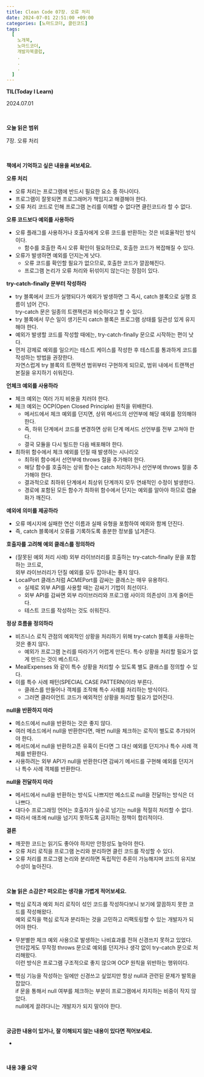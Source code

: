 ```yaml
---
title: Clean Code 07장. 오류 처리
date: 2024-07-01 22:51:00 +09:00
categories: [노마드코더, 클린코드]
tags:
  [
    노개북,
    노마드코더,
    개발자북클럽,
    .
    .
    .
  ]
---
```



__TIL(Today I Learn)__

2024.07.01

<br/>

__오늘 읽은 범위__

7장. 오류 처리

<br/>

__책에서 기억하고 싶은 내용을 써보세요.__

**오류 처리**

- 오류 처리는 프로그램에 반드시 필요한 요소 중 하나이다.
- 프로그램이 잘못되면 프로그래머가 책임지고 해결해야 한다.
- 오류 처리 코드로 인해 프로그램 논리를 이해할 수 없다면 클린코드라 할 수 없다.

**오류 코드보다 예외를 사용하라**

- 오류 플래그를 사용하거나 호출자에게 오류 코드를 반환하는 것은 비효율적인 방식이다.
  - 함수를 호출한 즉시 오류 확인이 필요하므로, 호출한 코드가 복잡해질 수 있다.
- 오류가 발생하면 예외를 던지는게 낫다.
  - 오류 코드를 확인할 필요가 없으므로, 호출한 코드가 깔끔해진다.
  - 프로그램 논리가 오류 처리와 뒤섞이지 않는다는 장점이 있다.

**try-catch-finally 문부터 작성하라**

- try 블록에서 코드가 실행되다가 예외가 발생하면 그 즉시, catch 블록으로 실행 흐름이 넘어 간다. <br/>
  try-catch 문은 일종의 트랜잭션과 비슷하다고 할 수 있다.
- try 블록에서 무슨 일이 생기든지 catch 블록은 프로그램 상태를 일관성 있게 유지해야 한다.
- 예외가 발생할 코드를 작성할 때에는, try-catch-finally 문으로 시작하는 편이 낫다.
- 먼저 강제로 예외를 일으키는 테스트 케이스를 작성한 후 테스트를 통과하게 코드를 작성하는 방법을 권장한다. <br/>
  자연스럽게 try 블록의 트랜잭션 범위부터 구현하게 되므로, 범위 내에서 트랜잭션 본질을 유지하기 쉬워진다.

**언체크 예외를 사용하라**

- 체크 예외는 여러 가지 비용을 치러야 한다.
- 체크 예외는 OCP(Open Closed Principle) 원칙을 위배한다.
  - 메서드에서 체크 예외를 던지면, 상위 메서드의 선언부에 해당 예외를 정의해야 한다.
  - 즉, 하위 단계에서 코드를 변경하면 상위 단계 메서드 선언부를 전부 고쳐야 한다.
  - 결국 모듈을 다시 빌드한 다음 배포해야 한다.
- 최하위 함수에서 체크 예외를 던질 때 발생하는 시나리오
  - 최하위 함수에서 선언부에 throws 절을 추가해야 한다.
  - 해당 함수를 호출하는 상위 함수는 catch 처리하거나 선언부에 throws 절을 추가해야 한다.
  - 결과적으로 최하위 단계에서 최상위 단계까지 모두 연쇄적인 수정이 발생한다.
  - 경로에 포함된 모든 함수가 최하위 함수에서 던지는 예외를 알아야 하므로 캡슐화가 깨진다.

**예외에 의미를 제공하라**

- 오류 메시지에 실패한 연산 이름과 실패 유형을 포함하여 예외와 함께 던진다.
- 즉, catch 블록에서 오류를 기록하도록 충분한 정보를 넘겨준다.

**호출자를 고려해 예외 클래스를 정의하라**

- (잘못된 예외 처리 사례) 외부 라이브러리를 호출하는 try-catch-finally 문을 포함하는 코드로, <br/>
  외부 라이브러리가 던질 예외를 모두 잡아내는 좋지 않다.
- LocalPort 클래스처럼 ACMEPort를 감싸는 클래스는 매우 유용하다.
  - 실제로 외부 API를 사용할 때는 감싸기 기법이 최선이다.
  - 외부 API를 감싸면 외부 라이브러리와 프로그램 사이의 의존성이 크게 줄어든다.
  - 테스트 코드를 작성하는 것도 쉬워진다.

**정상 흐름을 정의하라**

- 비즈니스 로직 관점의 예외적인 상황을 처리하기 위해 try-catch 블록을 사용하는 것은 좋지 않다.
  - 예외가 프로그램 논리를 따라가기 어렵게 만든다. 특수 상황을 처리할 필요가 없게 만드는 것이 베스트다.
- MealExpenses 와 같이 특수 상황을 처리할 수 있도록 별도 클래스를 정의할 수 있다.
- 이를 특수 사례 패턴(SPECIAL CASE PATTERN)이라 부른다.
  - 클래스를 만들어나 객체를 조작해 특수 사례를 처리하는 방식이다.
  - 그러면 클라이언트 코드가 예외적인 상황을 처리할 필요가 없어진다.

**null을 반환하지 마라**

- 메소드에서 null을 반환하는 것은 좋지 않다.
- 여러 메소드에서 null을 반환한다면, 매번 null을 체크하는 로직이 별도로 추가되어야 한다.
- 메서드에서 null을 반환하고픈 유혹이 든다면 그 대신 예외를 던지거나 특수 사례 객체를 반환한다.
- 사용하려는 외부 API가 null을 반환한다면 감싸기 메서드를 구현해 예외를 던지거나 특수 사례 객체를 반환한다.

**null을 전달하지 마라**

- 메서드에서 null을 반환하는 방식도 나쁘지만 메소드로 null을 전달하는 방식은 더 나쁘다.
- 대다수 프로그래밍 언어는 호출자가 실수로 넘기는 null을 적절히 처리할 수 없다.
- 따라서 애초에 null을 넘기지 못하도록 금지하는 정책이 합리적이다.

**결론**

- 깨끗한 코드는 읽기도 좋아야 하지만 안정성도 높아야 한다.
- 오류 처리 로직을 프로그램 논리와 분리하면 클린 코드를 작성할 수 있다.
- 오류 처리를 프로그램 논리와 분리하면 독립적인 추론이 가능해지며 코드의 유지보수성이 높아진다.

<br/>

__오늘 읽은 소감은? 떠오르는 생각을 가볍게 적어보세요.__

* 핵심 로직과 예외 처리 로직이 섞인 코드를 작성하다보니 보기에 깔끔하지 못한 코드를 작성해왔다. <br/>
  예외 로직을 핵심 로직과 분리하는 것을 고민하고 리팩토링할 수 있는 개발자가 되어야 한다.


* 무분별한 체크 예외 사용으로 발생하는 나비효과를 전혀 신경쓰지 못하고 있었다. <br/>
  안타깝게도 무작정 throws 문으로 예외를 던지거나 생각 없이 try-catch 문으로 처리해왔다. <br/>
  이런 방식은 프로그램 구조적으로 좋지 않으며 OCP 원칙을 위반하는 행위이다.


* 핵심 기능을 작성하는 일에만 신경쓰고 싶었지만 항상 null과 관련된 문제가 발목을 잡았다. <br/>
  if 문을 통해서 null 여부를 체크하는 부분이 프로그램에서 차지하는 비중이 작지 않았다. <br/>
  null에게 끌려다니는 개발자가 되지 말아야 한다.

<br/>

__궁금한 내용이 있거나, 잘 이해되지 않는 내용이 있다면 적어보세요.__

* 

<br/>

__내용 3줄 요약__
